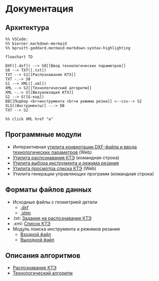 # Документация

## Архитектура

```mermaid
%% VSCode:
%% bierner.markdown-mermaid
%% bpruitt-goddard.mermaid-markdown-syntax-highlighting

flowchart TD

DXF([.dxf]) --> S0[[Ввод технологических параметров]]
S0 --> TXT([.txt])
TXT --> S1[[Распознавание КТЭ]]
TXT -.-> S0
S1 --> XML([.xml])
XML --> S2[[Технологический алгоритм]]
XML -.-> V[[Визуализация КТЭ]]
S2 --> G([G-код])
DB[[Подбор <br>инструмента <br>и режима резки]] <--csv--> S2
XLS[(Инструменты)] -.-> DB
TXT --> S2

%% click XML href "a"

```

## Программные модули
+ Интерактивная [утилита конвертации DXF-файла и ввода технологических параметров][input] (Web)
+ [Утилита распознавания КТЭ](cpp/) (командная строка)
+ [Утилита выбора инструмента и режима резания](tooling/)
+ [Утилита просмотра списка КТЭ][view] (Web)
+ Утилита генерации управляющих программ (командная строка)

[input]: node/input.md
[view]:  node/view.md

## Форматы файлов данных

+ Исходные файлы с геометрией детали
  - [.dxf][DXF]
  - [.step][STEP]
+ .txt: [Задание на распознавание КТЭ][txt]
+ .xml: [Список КТЭ][kte]
+ Модуль поиска инструмента и режимов резания
  - [Входной файл](tooling/in.md)
  - [Выходной файл](tooling/out.md)

[DXF]: http://images.autodesk.com/adsk/files/autocad_2012_pdf_dxf-reference_enu.pdf
[STEP]: https://www.loc.gov/preservation/digital/formats/fdd/fdd000448.shtml
[txt]: rec/input.md
[kte]: rec/RecognitionResultFileFormat.docx

## Описания алгоритмов

- [Распознавание КТЭ](rec)
- [Технологический алгоритм](lathe)

